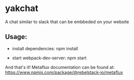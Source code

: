 # yakchat
A chat similar to slack that can be embbeded on your website

## Usage:

* install dependencies:
npm install

* start webpack-dev-server:
npm start

And that's it! Metaflux documentation can be found at:
https://www.npmjs.com/package/@rebelstack-io/metaflux
